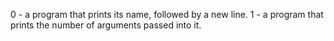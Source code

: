 0 -  a program that prints its name, followed by a new line.
1 - a program that prints the number of arguments passed into it.